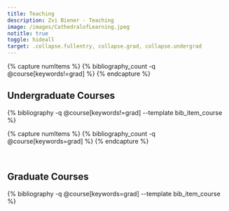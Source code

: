```yaml
---
title: Teaching
description: Zvi Biener - Teaching
image: /images/CathedralofLearning.jpeg
notitle: true
toggle: hideall
target: .collapse.fullentry, collapse.grad, collapse.undergrad
---
```


{% capture numItems %}
{% bibliography_count -q @course[keywords!=grad]  %}
{% endcapture %}

<h2 class="bibliography" style="counter-reset:bibitem {{numItems|plus:1}}">
	<a class="plus-icon minus" data-toggle="collapse"  data-target=".collapse.undergrad" data-text="Collapse">Undergraduate Courses</a>&nbsp;

</h2>


<div class="nolisting collapse undergrad show">
{% bibliography -q @course[keywords!=grad] --template bib_item_course %}
</div>

{% capture numItems %}
{% bibliography_count -q @course[keywords=grad]  %}
{% endcapture %}

<br>
<h2 class="bibliography" style="counter-reset:bibitem {{numItems|plus:1}}">
	<a class="plus-icon minus" data-toggle="collapse"  data-target=".collapse.grad" data-text="Collapse">Graduate Courses</a>&nbsp;
</h2>


<div class="nolisting item_content collapse grad show">
{% bibliography -q @course[keywords=grad] --template bib_item_course %}
</div>